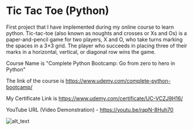 # Tic Tac Toe (Python)

First project that I have implemented during my online course to learn python. 
Tic-tac-toe (also known as noughts and crosses or Xs and Os) is a paper-and-pencil game for two players, X and O, who take turns marking the spaces in a 3×3 grid. The player who succeeds in placing three of their marks in a horizontal, vertical, or diagonal row wins the game. 

Course Name is "Complete Python Bootcamp: Go from zero to hero in Python"

The link of the course is https://www.udemy.com/complete-python-bootcamp/

My Certificate Link is https://www.udemy.com/certificate/UC-VCZJ9H16/

YouTube URL (Video Demonstration) - https://youtu.be/rapN-8Huh70

![alt_text](https://github.com/TDP4you/Tic-Tac-Toe-in-Python/blob/master/Screenshot_tic-tac-toe.png)
